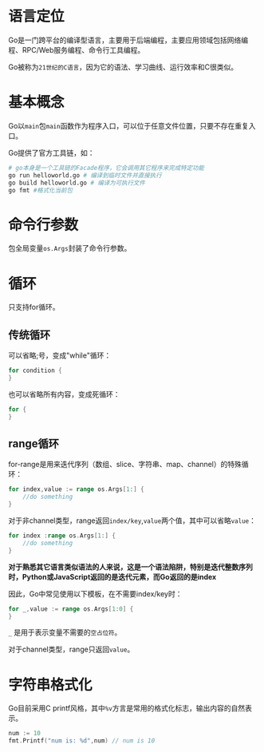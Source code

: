 # 语言定位

Go是一门跨平台的编译型语言，主要用于后端编程，主要应用领域包括网络编程、RPC/Web服务编程、命令行工具编程。

Go被称为`21世纪的C语言`，因为它的语法、学习曲线、运行效率和C很类似。

# 基本概念

Go以`main`包`main`函数作为程序入口，可以位于任意文件位置，只要不存在重复入口。

Go提供了官方工具链，如：

```bash
# go本身是一个工具链的Facade程序，它会调用其它程序来完成特定功能
go run helloworld.go # 编译到临时文件并直接执行
go build helloworld.go # 编译为可执行文件
go fmt #格式化当前包
```

# 命令行参数

包全局变量`os.Args`封装了命令行参数。

# 循环

只支持for循环。

## 传统循环

可以省略;号，变成"while"循环：

```go
for condition {
}
```

也可以省略所有内容，变成死循环：

```go
for {
}
```

## range循环

for-range是用来迭代序列（数组、slice、字符串、map、channel）的特殊循环：

```go
for index,value := range os.Args[1:] {
    //do something
}
```

对于非channel类型，range返回`index/key`,`value`两个值，其中可以省略`value`：

```go
for index :range os.Args[1:] {
    //do something
}
```

**对于熟悉其它语言类似语法的人来说，这是一个语法陷阱，特别是迭代整数序列时，Python或JavaScript返回的是迭代元素，而Go返回的是index**

因此，Go中常见使用以下模板，在不需要index/key时：

```go
for _,value := range os.Args[1:0] {
}
```

`_` 是用于表示变量不需要的`空占位符`。

对于channel类型，range只返回`value`。

# 字符串格式化

Go目前采用C printf风格，其中`%v`方言是常用的格式化标志，输出内容的自然表示。

```go
num := 10
fmt.Printf("num is: %d",num) // num is 10
```